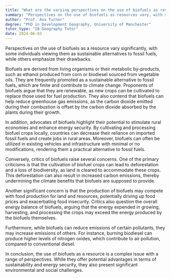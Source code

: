 ```yaml
---
title: "What are the varying perspectives on the use of biofuels as resources?"
summary: "Perspectives on the use of biofuels as resources vary, with some viewing them as sustainable alternatives, while others highlight their drawbacks."
author: "Prof. Ava Turner"
degree: "PhD in Development Geography, University of Manchester"
tutor_type: "IB Geography Tutor"
date: 2024-06-03
---
```


Perspectives on the use of biofuels as a resource vary significantly, with some individuals viewing them as sustainable alternatives to fossil fuels, while others emphasize their drawbacks.

Biofuels are derived from living organisms or their metabolic by-products, such as ethanol produced from corn or biodiesel sourced from vegetable oils. They are frequently promoted as a sustainable alternative to fossil fuels, which are finite and contribute to climate change. Proponents of biofuels argue that they are renewable, as new crops can be cultivated to replace those used for fuel production. They also contend that biofuels can help reduce greenhouse gas emissions, as the carbon dioxide emitted during their combustion is offset by the carbon dioxide absorbed by the plants during their growth.

In addition, advocates of biofuels highlight their potential to stimulate rural economies and enhance energy security. By cultivating and processing biofuel crops locally, countries can decrease their reliance on imported fossil fuels and create jobs in rural areas. Moreover, biofuels can often be utilized in existing vehicles and infrastructure with minimal or no modifications, rendering them a practical alternative to fossil fuels.

Conversely, critics of biofuels raise several concerns. One of the primary criticisms is that the cultivation of biofuel crops can lead to deforestation and a loss of biodiversity, as land is cleared to accommodate these crops. This deforestation can also result in increased carbon emissions, thereby undermining the climate benefits that biofuels are supposed to provide.

Another significant concern is that the production of biofuels may compete with food production for land and resources, potentially driving up food prices and exacerbating food insecurity. Critics also question the overall energy balance of biofuels, arguing that the energy expended in growing, harvesting, and processing the crops may exceed the energy produced by the biofuels themselves.

Furthermore, while biofuels can reduce emissions of certain pollutants, they may increase emissions of others. For instance, burning biodiesel can produce higher levels of nitrogen oxides, which contribute to air pollution, compared to conventional diesel.

In conclusion, the use of biofuels as a resource is a complex issue with a range of perspectives. While they offer potential advantages in terms of sustainability and energy security, they also present significant environmental and social challenges.
    